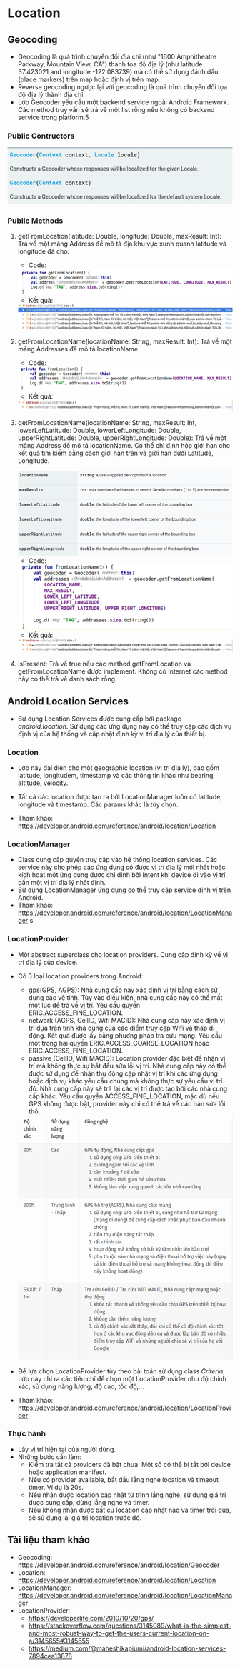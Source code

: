 # Location

## Geocoding
- Geocoding là quá trình chuyển đổi địa chỉ (như "1600 Amphitheatre Parkway, Mountain View, CA") thành tọa độ địa lý (như latitude 37.423021 and longitude -122.083739) mà có thể sử dụng đánh dấu (place markers) trên map hoặc định vị trên map.
- Reverse geocoding ngược lại với geocoding là quá trình chuyển đổi tọa độ địa lý thành địa chỉ.
- Lớp Geocoder yêu cầu một backend service ngoài Android Framework. Các method truy vấn sẽ trả về một list rỗng nếu không có backend service trong platform.5
### Public Contructors
<img src="images/geocoding_contructor.png"/>

### Public Methods
1. getFromLocation(latitude: Double, longitude: Double, maxResult: Int): Trả về một mảng Address để mô tả địa khu vực xunh quanh latitude và longitude đã cho.
	+ Code:

	<img src="images/get_from_location.png"/>

	+ Kết quả:

	<img src="images/result_get_from_location.png"/>

2. getFromLocationName(locationName: String, maxResult: Int): Trả về một mảng Addresses để mô tả locationName.
	
	+ Code:

	<img src="images/code_location_name.png"/>

	+ Kết quả:
		
	<img src="images/result_location_name.png"/>

3. getFromLocationName(locationName: String, maxResult: Int, lowerLeftLatitude: Double, lowerLeftLongitude: Double, upperRightLatitude: Double, upperRightLongitude: Double): Trả về một mảng Address để mô tả locationName. Có thể chỉ định hộp giới hạn cho kết quả tìm kiếm bằng cách giới hạn trên và giới hạn dưới Latitude, Longitude.

	<img src="images/des_params.png"/>

	+ Code:

	<img src="images/code_location_name_1.png"/>

	+ Kết quả:
	
	<img src="images/result_location_name_1.png"/>

4. isPresent: Trả về true nếu các method getFromLocation và getFromLocationName được implement. Không có Internet các method này có thể trả về danh sách rỗng.

## Android Location Services
- Sử dụng Location Services được cung cấp bởi package *android.location*. Sử dụng các ứng dụng này có thể truy cập các dịch vụ định vị của hệ thống và cập nhật định kỳ vị trí địa lý của thiết bị.
### Location
- Lớp này đại diện cho một geographic location (vị trí địa lý), bao gồm latitude, longitudem, timestamp và các thông tin khác như bearing, altitude, velocity.
- Tất cả các location được tạo ra bởi LocationManager luôn có latitude, longitude và timestamp. Các params khác là tùy chọn.

- Tham khảo: https://developer.android.com/reference/android/location/Location

### LocationManager
- Class cung cấp quyền truy cập vào hệ thống location services. Các service này cho phép các ứng dụng có được vị trí địa lý mới nhất hoặc kích hoạt một ứng dụng được chỉ định bởi Intent khi device đi vào vị trí gần một vị trí địa lý nhất định.
- Sử dụng LocationManager ứng dụng có thể truy cập service định vị trên Android.
- Tham khảo: https://developer.android.com/reference/android/location/LocationManager
s
### LocationProvider
- Một abstract superclass cho location providers. Cung cấp định kỳ về vị trí địa lý của device.
- Có 3 loại location providers trong Android:
	+ gps(GPS, AGPS): Nhà cung cấp này xác định vị trí bằng cách sử dụng các vệ tinh. Tùy vào điều kiện, nhà cung cấp này có thể mất một lúc để trả về vị trí. Yêu cầu quyền ERIC.ACCESS_FINE_LOCATION.
	+ network (AGPS, CellID, Wifi MACID): Nhà cung cấp này xác định vị trí dựa trên tính khả dụng của các điểm truy cập Wifi và tháp di động. Kết quả được lấy bằng phương pháp tra cứu mạng. Yêu cầu một trong hai quyền ERIC.ACCESS_COARSE_LOCATION hoặc ERIC.ACCESS_FINE_LOCATION.
	+ passive (CellID, Wifi MACID): Location provider đặc biệt để nhận vị trí mà không thực sự bắt đầu sửa lỗi vị trí. Nhà cung cấp này có thể được sử dụng để nhận thụ động cập nhật vị trí khi các ứng dụng hoặc dịch vụ khác yêu cầu chúng mà không thực sự yêu cầu vị trí đó. Nhà cung cấp này sẽ trả lại các vị trí được tạo bởi các nhà cung cấp khác. Yêu cầu quyền ACCESS_FINE_LOCATION, mặc dù nếu GPS không được bật, provider này chỉ có thể trả về các bản sửa lỗi thô.

	<img src="images/location_provider.png"/>

- Để lựa chọn LocationProvider tùy theo bài toán sử dụng class *Criteria*, Lớp này chỉ ra các tiêu chí để chọn một LocationProvider như độ chính xác, sử dụng năng lượng, độ cao, tốc độ,...

- Tham khảo: https://developer.android.com/reference/android/location/LocationProvider

### Thực hành
- Lấy vị trí hiện tại của người dùng.
- Những bước cần làm:
	+ Kiểm tra tất cả providers đã bật chưa. Một số có thể bị tắt bởi device hoặc application manifest.
	+ Nếu có provider available, bắt đầu lắng nghe location và timeout timer. Ví dụ là 20s.
	+ Nếu nhận được location cập nhật từ trình lắng nghe, sử dụng giá trị được cung cấp, dừng lắng nghe và timer.
	+ Nếu không nhận được bất cứ location cập nhật nào và timer trôi qua, sẽ sử dụng lại giá trị location trước đó.


## Tài liệu tham khảo
- Geocoding: https://developer.android.com/reference/android/location/Geocoder
- Location: https://developer.android.com/reference/android/location/Location
- LocationManager: https://developer.android.com/reference/android/location/LocationManager
- LocationProvider:
	+ https://developerlife.com/2010/10/20/gps/
	+ https://stackoverflow.com/questions/3145089/what-is-the-simplest-and-most-robust-way-to-get-the-users-current-location-on-a/3145655#3145655
	+ https://medium.com/@maheshikapiumi/android-location-services-7894cea13878

